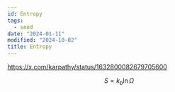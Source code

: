 ```yaml
---
id: Entropy
tags:
  - seed
date: "2024-01-11"
modified: "2024-10-02"
title: Entropy
---
```


https://x.com/karpathy/status/1632800082679705600

$$
S = k_b \ln \Omega
$$
